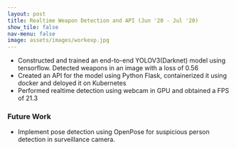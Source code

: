 ```yaml
---
layout: post
title: Realtime Weapon Detection and API (Jun '20 - Jul '20)
show_tile: false
nav-menu: false
image: assets/images/workexp.jpg
---
```

<div>
		<ul>
			<li>Constructed and trained an end-to-end YOLOV3(Darknet) model  using tensorflow. Detected weapons in an image with a loss of 0.56</li>
			<li>Created an API for the model using Python Flask, containerized it using docker and deloyed it on Kubernetes</li>
			<li>Performed realtime detection using webcam in GPU and obtained a FPS of 21.3</li>
		</ul>
</div>
<h3>Future Work</h3>
<div>
		<ul>
			<li>Implement pose detection using OpenPose for suspicious person detection in surveillance camera.</li>
		</ul>
</div>